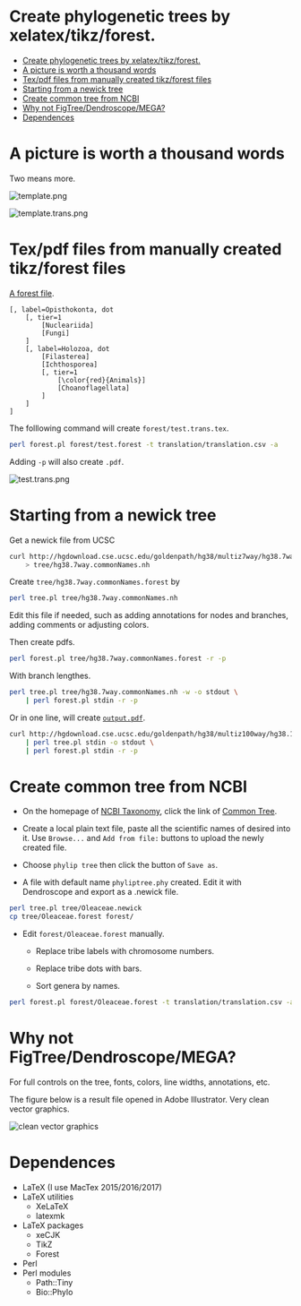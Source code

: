 # Create phylogenetic trees by xelatex/tikz/forest.

[TOC levels=1-3]: # " "
- [Create phylogenetic trees by xelatex/tikz/forest.](#create-phylogenetic-trees-by-xelatextikzforest)
- [A picture is worth a thousand words](#a-picture-is-worth-a-thousand-words)
- [Tex/pdf files from manually created tikz/forest files](#texpdf-files-from-manually-created-tikzforest-files)
- [Starting from a newick tree](#starting-from-a-newick-tree)
- [Create common tree from NCBI](#create-common-tree-from-ncbi)
- [Why not FigTree/Dendroscope/MEGA?](#why-not-figtreedendroscopemega)
- [Dependences](#dependences)


# A picture is worth a thousand words

Two means more.

![template.png](example/template.png)

![template.trans.png](example/template.trans.png)

# Tex/pdf files from manually created tikz/forest files

[A forest file](forest/test.forest).

```text
[, label=Opisthokonta, dot
    [, tier=1
        [Nucleariida]
        [Fungi]
    ]
    [, label=Holozoa, dot
        [Filasterea]
        [Ichthosporea]
        [, tier=1
            [\color{red}{Animals}]
            [Choanoflagellata]
        ]
    ]
]
```

The folllowing command will create `forest/test.trans.tex`.

```bash
perl forest.pl forest/test.forest -t translation/translation.csv -a
```

Adding `-p` will also create `.pdf`.

![test.trans.png](example/test.trans.png)

# Starting from a newick tree

Get a newick file from UCSC

```bash
curl http://hgdownload.cse.ucsc.edu/goldenpath/hg38/multiz7way/hg38.7way.commonNames.nh \
    > tree/hg38.7way.commonNames.nh
```

Create `tree/hg38.7way.commonNames.forest` by

```bash
perl tree.pl tree/hg38.7way.commonNames.nh
```

Edit this file if needed, such as adding annotations for nodes and branches, adding comments or
adjusting colors.

Then create pdfs.

```bash
perl forest.pl tree/hg38.7way.commonNames.forest -r -p
```

With branch lengthes.

```bash
perl tree.pl tree/hg38.7way.commonNames.nh -w -o stdout \
    | perl forest.pl stdin -r -p
```

Or in one line, will create [`output.pdf`](example/output.pdf).

```bash
curl http://hgdownload.cse.ucsc.edu/goldenpath/hg38/multiz100way/hg38.100way.scientificNames.nh \
    | perl tree.pl stdin -o stdout \
    | perl forest.pl stdin -r -p
```

# Create common tree from NCBI

* On the homepage of [NCBI Taxonomy](http://www.ncbi.nlm.nih.gov/taxonomy), click the link of
  [Common Tree](http://www.ncbi.nlm.nih.gov/Taxonomy/CommonTree/wwwcmt.cgi).

* Create a local plain text file, paste all the scientific names of desired into it. Use `Browse...`
  and `Add from file:` buttons to upload the newly created file.

* Choose `phylip tree` then click the button of `Save as`.

* A file with default name `phyliptree.phy` created. Edit it with Dendroscope and export as a
  .newick file.

```bash
perl tree.pl tree/Oleaceae.newick
cp tree/Oleaceae.forest forest/
```

* Edit `forest/Oleaceae.forest` manually.

    * Replace tribe labels with chromosome numbers.

    * Replace tribe dots with bars.

    * Sort genera by names.

```bash
perl forest.pl forest/Oleaceae.forest -t translation/translation.csv -a -p
```

# Why not FigTree/Dendroscope/MEGA?

For full controls on the tree, fonts, colors, line widths, annotations, etc.

The figure below is a result file opened in Adobe Illustrator. Very clean vector graphics.

![clean vector graphics](example/clean-vector-graphics.png)

# Dependences

* LaTeX (I use MacTex 2015/2016/2017)
* LaTeX utilities
    * XeLaTeX
    * latexmk
* LaTeX packages
    * xeCJK
    * TikZ
    * Forest
* Perl
* Perl modules
    * Path::Tiny
    * Bio::Phylo
